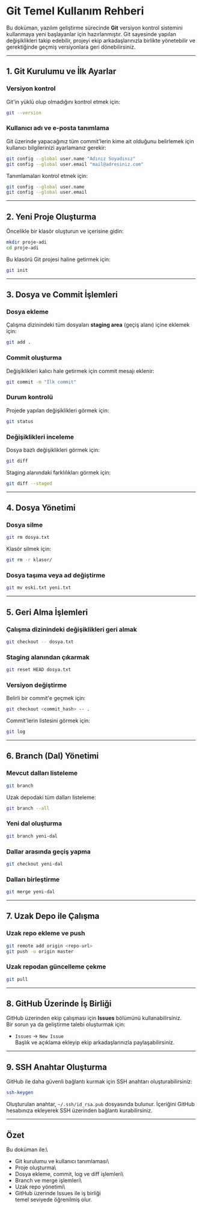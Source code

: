 # Git Temel Kullanım Rehberi

Bu doküman, yazılım geliştirme sürecinde **Git** versiyon kontrol
sistemini kullanmaya yeni başlayanlar için hazırlanmıştır. Git sayesinde
yapılan değişiklikleri takip edebilir, projeyi ekip arkadaşlarınızla
birlikte yönetebilir ve gerektiğinde geçmiş versiyonlara geri
dönebilirsiniz.

------------------------------------------------------------------------

## 1. Git Kurulumu ve İlk Ayarlar

### Versiyon kontrol

Git'in yüklü olup olmadığını kontrol etmek için:

``` bash
git --version
```

### Kullanıcı adı ve e-posta tanımlama

Git üzerinde yapacağınız tüm commit'lerin kime ait olduğunu belirlemek
için kullanıcı bilgilerinizi ayarlamanız gerekir:

``` bash
git config --global user.name "Adınız Soyadınız"
git config --global user.email "mail@adresiniz.com"
```

Tanımlamaları kontrol etmek için:

``` bash
git config --global user.name
git config --global user.email
```

------------------------------------------------------------------------

## 2. Yeni Proje Oluşturma

Öncelikle bir klasör oluşturun ve içerisine gidin:

``` bash
mkdir proje-adi
cd proje-adi
```

Bu klasörü Git projesi haline getirmek için:

``` bash
git init
```

------------------------------------------------------------------------

## 3. Dosya ve Commit İşlemleri

### Dosya ekleme

Çalışma dizinindeki tüm dosyaları **staging area** (geçiş alanı) içine
eklemek için:

``` bash
git add .
```

### Commit oluşturma

Değişiklikleri kalıcı hale getirmek için commit mesajı eklenir:

``` bash
git commit -m "İlk commit"
```

### Durum kontrolü

Projede yapılan değişiklikleri görmek için:

``` bash
git status
```

### Değişiklikleri inceleme

Dosya bazlı değişiklikleri görmek için:

``` bash
git diff
```

Staging alanındaki farklılıkları görmek için:

``` bash
git diff --staged
```

------------------------------------------------------------------------

## 4. Dosya Yönetimi

### Dosya silme

``` bash
git rm dosya.txt
```

Klasör silmek için:

``` bash
git rm -r klasor/
```

### Dosya taşıma veya ad değiştirme

``` bash
git mv eski.txt yeni.txt
```

------------------------------------------------------------------------

## 5. Geri Alma İşlemleri

### Çalışma dizinindeki değişiklikleri geri almak

``` bash
git checkout -- dosya.txt
```

### Staging alanından çıkarmak

``` bash
git reset HEAD dosya.txt
```

### Versiyon değiştirme

Belirli bir commit'e geçmek için:

``` bash
git checkout <commit_hash> -- .
```

Commit'lerin listesini görmek için:

``` bash
git log
```

------------------------------------------------------------------------

## 6. Branch (Dal) Yönetimi

### Mevcut dalları listeleme

``` bash
git branch
```

Uzak depodaki tüm dalları listeleme:

``` bash
git branch --all
```

### Yeni dal oluşturma

``` bash
git branch yeni-dal
```

### Dallar arasında geçiş yapma

``` bash
git checkout yeni-dal
```

### Dalları birleştirme

``` bash
git merge yeni-dal
```

------------------------------------------------------------------------

## 7. Uzak Depo ile Çalışma

### Uzak repo ekleme ve push

``` bash
git remote add origin <repo-url>
git push -u origin master
```

### Uzak repodan güncelleme çekme

``` bash
git pull
```

------------------------------------------------------------------------

## 8. GitHub Üzerinde İş Birliği

GitHub üzerinden ekip çalışması için **Issues** bölümünü
kullanabilirsiniz.\
Bir sorun ya da geliştirme talebi oluşturmak için:

-   `Issues` → `New Issue`\
    Başlık ve açıklama ekleyip ekip arkadaşlarınızla paylaşabilirsiniz.

------------------------------------------------------------------------

## 9. SSH Anahtar Oluşturma

GitHub ile daha güvenli bağlantı kurmak için SSH anahtarı
oluşturabilirsiniz:

``` bash
ssh-keygen
```

Oluşturulan anahtar, `~/.ssh/id_rsa.pub` dosyasında bulunur. İçeriğini
GitHub hesabınıza ekleyerek SSH üzerinden bağlantı kurabilirsiniz.

------------------------------------------------------------------------

## Özet

Bu doküman ile:\
- Git kurulumu ve kullanıcı tanımlaması\
- Proje oluşturma\
- Dosya ekleme, commit, log ve diff işlemleri\
- Branch ve merge işlemleri\
- Uzak repo yönetimi\
- GitHub üzerinde Issues ile iş birliği\
temel seviyede öğrenilmiş olur.
